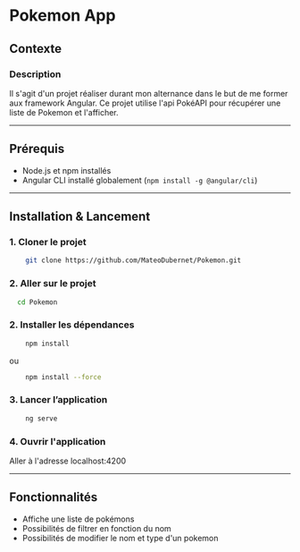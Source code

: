# Pokemon App

## Contexte

### Description
Il s'agit d'un projet réaliser durant mon alternance dans le but de me former aux framework Angular.
Ce projet utilise l'api PokéAPI pour récupérer une liste de Pokemon et l'afficher.

---

## Prérequis

- Node.js et npm installés
- Angular CLI installé globalement (`npm install -g @angular/cli`)

---

## Installation & Lancement
### 1. Cloner le projet
```bash
    git clone https://github.com/MateoDubernet/Pokemon.git
```

### 2. Aller sur le projet
```bash
  cd Pokemon
```

### 2. Installer les dépendances
```bash
    npm install
```
ou
```bash
    npm install --force
```

### 3. Lancer l’application
```bash
    ng serve
```

### 4. Ouvrir l'application
Aller à l'adresse localhost:4200

---

## Fonctionnalités
- Affiche une liste de pokémons
- Possibilités de filtrer en fonction du nom
- Possibilités de modifier le nom et type d'un pokemon
